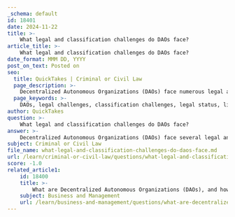 ```yaml
---
_schema: default
id: 18401
date: 2024-11-22
title: >-
    What legal and classification challenges do DAOs face?
article_title: >-
    What legal and classification challenges do DAOs face?
date_format: MMM DD, YYYY
post_on_text: Posted on
seo:
  title: QuickTakes | Criminal or Civil Law
  page_description: >-
    Decentralized Autonomous Organizations (DAOs) face numerous legal and classification challenges including issues of legal status, liability, taxation, regulatory compliance, and token classification that complicate their operation and governance.
  page_keywords: >-
    DAOs, legal challenges, classification challenges, legal status, liability, taxation, intellectual property, regulatory frameworks, securities law, decentralization, governance
author: QuickTakes
question: >-
    What legal and classification challenges do DAOs face?
answer: >-
    Decentralized Autonomous Organizations (DAOs) face several legal and classification challenges that complicate their operation and governance. Here are the key issues:\n\n1. **Legal Status and Personality**: One of the primary challenges is the lack of a clear legal status for DAOs in most jurisdictions. Unlike traditional organizations, DAOs often do not have legal personality, which means they cannot enter into enforceable contracts, own property, or be held liable in a legal sense. This absence of legal identity complicates interactions with other entities and limits the ability of DAOs to operate effectively in the business world.\n\n2. **Liability Issues**: The question of liability is particularly complex for DAOs. Without a formal legal structure, members of a DAO may be personally liable for the organization's actions, potentially classifying the DAO as a general partnership. This means that if the DAO faces legal issues, all contributors could be held responsible, which poses significant risks for participants.\n\n3. **Taxation and Compliance**: DAOs require a legal identity to fulfill tax obligations. Without this, they may face challenges in complying with tax laws, which can lead to issues such as tax evasion. The lack of clarity around how DAOs should be taxed further complicates their operations.\n\n4. **Intellectual Property and Liability Allocation**: DAOs also encounter challenges related to intellectual property (IP) protection and the allocation of liability for actions taken by the organization and its members. The decentralized nature of DAOs makes it difficult to determine who is responsible for IP rights and any potential infringements.\n\n5. **Regulatory Frameworks**: The regulatory landscape for DAOs is still evolving. While some jurisdictions, like Wyoming and Delaware, have begun to establish laws specific to DAOs, many organizations have not opted to create formal legal entities under these frameworks. This reluctance stems from the desire to maintain the decentralized ethos of DAOs, but it also leaves them vulnerable to regulatory scrutiny and potential legal challenges.\n\n6. **Securities Law Considerations**: The classification of DAO tokens as securities is another significant challenge. The U.S. Securities and Exchange Commission (SEC) has indicated that tokens issued by DAOs may be subject to securities laws, which would require registration or compliance with specific exemptions. This classification can impose additional regulatory burdens on DAOs and their operations.\n\n7. **Decentralization and Governance**: The decentralized nature of DAOs complicates governance and decision-making processes. The extent to which management is decentralized can affect how DAOs are classified legally, particularly under the "Howey test," which determines whether an investment contract exists based on the reliance on the efforts of others.\n\nIn summary, DAOs face a myriad of legal and classification challenges that stem from their unique structure and decentralized nature. These challenges include issues related to legal status, liability, taxation, regulatory compliance, and the classification of tokens. As the landscape evolves, it will be crucial for DAOs to navigate these complexities to ensure their sustainability and legal compliance.
subject: Criminal or Civil Law
file_name: what-legal-and-classification-challenges-do-daos-face.md
url: /learn/criminal-or-civil-law/questions/what-legal-and-classification-challenges-do-daos-face
score: -1.0
related_article1:
    id: 18400
    title: >-
        What are Decentralized Autonomous Organizations (DAOs), and how do they function?
    subject: Business and Management
    url: /learn/business-and-management/questions/what-are-decentralized-autonomous-organizations-daos-and-how-do-they-function
---
```


&nbsp;